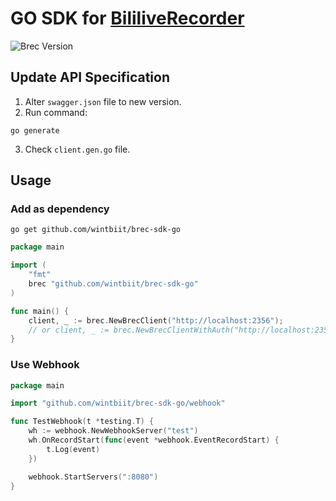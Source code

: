 # GO SDK for [BililiveRecorder](https://rec.danmuji.org/)
![Brec Version](https://img.shields.io/badge/version-2.11.0-blue)

## Update API Specification
1. Alter `swagger.json` file to new version.
2. Run command:
```shell
go generate
```
3. Check `client.gen.go` file.

## Usage
### Add as dependency
```shell
go get github.com/wintbiit/brec-sdk-go
```
```go
package main

import (
    "fmt"
    brec "github.com/wintbiit/brec-sdk-go"
)

func main() {
	client, _ := brec.NewBrecClient("http://localhost:2356");
	// or client, _ := brec.NewBrecClientWithAuth("http://localhost:2356", "username", "password");
}
```

### Use Webhook
```go
package main

import "github.com/wintbiit/brec-sdk-go/webhook"

func TestWebhook(t *testing.T) {
	wh := webhook.NewWebhookServer("test")
	wh.OnRecordStart(func(event *webhook.EventRecordStart) {
		t.Log(event)
	})

	webhook.StartServers(":8080")
}
```